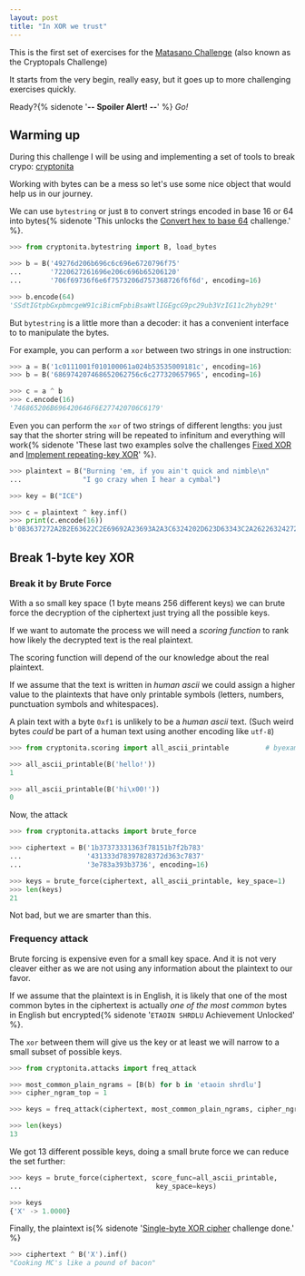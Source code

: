 ```yaml
---
layout: post
title: "In XOR we trust"
---
```


This is the first set of exercises for the [Matasano Challenge](https://cryptopals.com/) (also known as
the Cryptopals Challenge)

It starts from the very begin, really easy, but it goes up to more
challenging exercises quickly.

Ready?{% sidenote '**-- Spoiler Alert! --**' %} *Go!*<!--more-->

## Warming up

During this challenge I will be using and implementing a set of tools
to break crypo: [cryptonita](https://pypi.org/project/cryptonita/)

Working with bytes can be a mess so let's use some nice object that
would help us in our journey.

We can use ``bytestring`` or just ``B`` to convert strings encoded
in base 16 or 64 into bytes{% sidenote 'This unlocks the
[Convert hex to base 64](https://cryptopals.com/sets/1/challenges/1)
challenge.' %}.

```python
>>> from cryptonita.bytestring import B, load_bytes

>>> b = B('49276d206b696c6c696e6720796f75'
...       '7220627261696e206c696b65206120'
...       '706f69736f6e6f7573206d757368726f6f6d', encoding=16)

>>> b.encode(64)
'SSdtIGtpbGxpbmcgeW91ciBicmFpbiBsaWtlIGEgcG9pc29ub3VzIG11c2hyb29t'

```

But ``bytestring`` is a little more than a decoder: it has a convenient
interface to to manipulate the bytes.

For example, you can perform a ``xor`` between two strings in
one instruction:

```python
>>> a = B('1c0111001f010100061a024b53535009181c', encoding=16)
>>> b = B('686974207468652062756c6c277320657965', encoding=16)

>>> c = a ^ b
>>> c.encode(16)
'746865206B696420646F6E277420706C6179'

```

Even you can perform the ``xor`` of two strings of different lengths: you
just say that the shorter string will be repeated to infinitum and everything
will work{% sidenote 'These last two examples solve the challenges
[Fixed XOR](https://cryptopals.com/sets/1/challenges/2) and
[Implement repeating-key XOR](https://cryptopals.com/sets/1/challenges/5)'
%}.

```python
>>> plaintext = B("Burning 'em, if you ain't quick and nimble\n"
...               "I go crazy when I hear a cymbal")

>>> key = B("ICE")

>>> c = plaintext ^ key.inf()
>>> print(c.encode(16))
b'0B3637272A2B2E63622C2E69692A23693A2A3C6324202D623D63343C2A26226324272765272A282B2F20430A652E2C652A3124333A653E2B2027630C692B20283165286326302E27282F'

```

## Break 1-byte key XOR

### Break it by Brute Force

With a so small key space (1 byte means 256 different keys) we
can brute force the decryption of the ciphertext just trying
all the possible keys.

If we want to automate the process we will need a *scoring function*
to rank how likely the decrypted text is the real plaintext.

The scoring function will depend of the our knowledge about the real
plaintext.

If we assume that the text is written in *human ascii* we could assign a
higher value to the plaintexts that have only printable symbols (letters,
numbers, punctuation symbols and whitespaces).

A plain text with a byte ``0xf1`` is unlikely to be a *human ascii* text. (Such
weird bytes *could* be part of a human text using another encoding like
``utf-8``)

```python
>>> from cryptonita.scoring import all_ascii_printable         # byexample: +timeout 10

>>> all_ascii_printable(B('hello!'))
1

>>> all_ascii_printable(B('hi\x00!'))
0

```

Now, the attack

```python
>>> from cryptonita.attacks import brute_force

>>> ciphertext = B('1b37373331363f78151b7f2b783'
...                '431333d78397828372d363c7837'
...                '3e783a393b3736', encoding=16)

>>> keys = brute_force(ciphertext, all_ascii_printable, key_space=1)
>>> len(keys)
21

```

Not bad, but we are smarter than this.

### Frequency attack

Brute forcing is expensive even for a small key space. And it is not
very cleaver either as we are not using any information about the plaintext to
our favor.

If we assume that the plaintext is in English, it is likely that one of
the most common bytes in the ciphertext is actually *one of the most common*
bytes in English but encrypted{% sidenote
'``ETAOIN SHRDLU`` Achievement Unlocked' %}.

The ``xor`` between them will give us the key or at least we will narrow
to a small subset of possible keys.

```python
>>> from cryptonita.attacks import freq_attack

>>> most_common_plain_ngrams = [B(b) for b in 'etaoin shrdlu']
>>> cipher_ngram_top = 1

>>> keys = freq_attack(ciphertext, most_common_plain_ngrams, cipher_ngram_top)

>>> len(keys)
13

```

We got 13 different possible keys, doing a small brute force we
can reduce the set further:

```python
>>> keys = brute_force(ciphertext, score_func=all_ascii_printable,
...                                 key_space=keys)

>>> keys
{'X' -> 1.0000}

```

Finally, the plaintext is{% sidenote
'[Single-byte XOR cipher](https://cryptopals.com/sets/1/challenges/3)
challenge done.' %}

```python
>>> ciphertext ^ B('X').inf()
"Cooking MC's like a pound of bacon"

```

